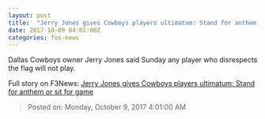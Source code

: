 ```yaml
---
layout: post
title:  "Jerry Jones gives Cowboys players ultimatum: Stand for anthem or sit for game"
date: 2017-10-09 04:01:00Z
categories: fox-news
---
```


Dallas Cowboys owner Jerry Jones said Sunday any player who disrespects the flag will not play.


Full story on F3News: [Jerry Jones gives Cowboys players ultimatum: Stand for anthem or sit for game](http://www.f3nws.com/n/rKZBpE)

> Posted on: Monday, October 9, 2017 4:01:00 AM
